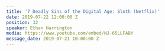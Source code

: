 ```yaml
---
title: '7 Deadly Sins of the Digital Age: Sloth (Netflix)'
date: 2019-07-22 12:00:00 Z
position: 32
speaker: Ethan Harrington
media: https://www.youtube.com/embed/NJ-65LLFABY
message_date: 2019-07-21 10:00:00 Z
---
```


